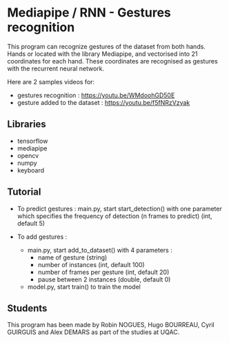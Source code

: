 # Mediapipe / RNN - Gestures recognition
This program can recognize gestures of the dataset from both hands. Hands or located with the library Mediapipe, and vectorised into 21 coordinates for each hand. These coordinates are recognised as gestures with the recurrent neural network.

Here are 2 samples videos for:
- gestures recognition : https://youtu.be/WMdoohGD50E
- gesture added to the dataset : https://youtu.be/f5fNRzVzyak

## Libraries
- tensorflow
- mediapipe
- opencv
- numpy
- keyboard

## Tutorial
- To predict gestures :
main.py, start start_detection() with one parameter which specifies the frequency of detection (n frames to predict) (int, default 5)

- To add gestures :
    - main.py, start add_to_dataset() with 4 parameters :
	    - name of gesture (string)
	    - number of instances (int, default 100) 
	    - number of frames per gesture (int, default 20)
	    - pause between 2 instances (double, default 0)
    - model.py, start train() to train the model

## Students
This program has been made by Robin NOGUES, Hugo BOURREAU, Cyril GUIRGUIS and Alex DEMARS as part of the studies at UQAC.




